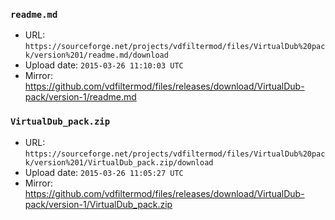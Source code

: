 ### `readme.md`

- URL: `https://sourceforge.net/projects/vdfiltermod/files/VirtualDub%20pack/version%201/readme.md/download`
- Upload date: `2015-03-26 11:10:03 UTC`
- Mirror: https://github.com/vdfiltermod/files/releases/download/VirtualDub-pack/version-1/readme.md


### `VirtualDub_pack.zip`

- URL: `https://sourceforge.net/projects/vdfiltermod/files/VirtualDub%20pack/version%201/VirtualDub_pack.zip/download`
- Upload date: `2015-03-26 11:05:27 UTC`
- Mirror: https://github.com/vdfiltermod/files/releases/download/VirtualDub-pack/version-1/VirtualDub_pack.zip
